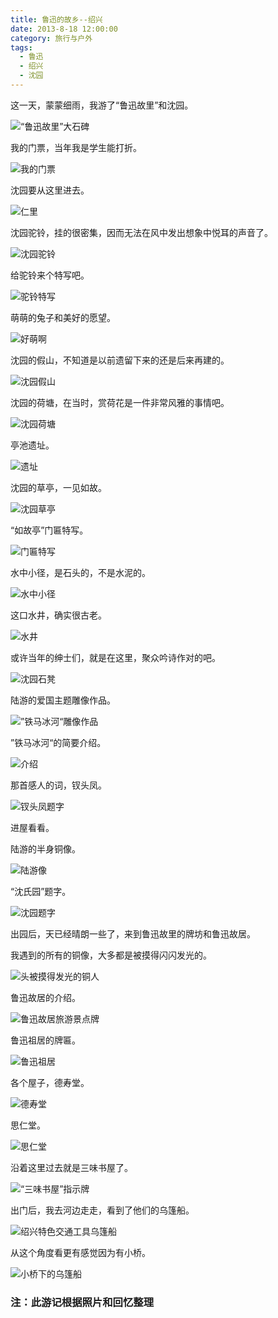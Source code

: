 ```yaml
---
title: 鲁迅的故乡--绍兴
date: 2013-8-18 12:00:00
category: 旅行与户外
tags:
  - 鲁迅
  - 绍兴
  - 沈园
---
```


这一天，蒙蒙细雨，我游了“鲁迅故里”和沈园。

![“鲁迅故里”大石碑](鲁迅的故乡--绍兴/1.jpg)

<!--more-->

我的门票，当年我是学生能打折。

![我的门票](鲁迅的故乡--绍兴/13.jpg)

沈园要从这里进去。

![仁里](鲁迅的故乡--绍兴/11.jpg)


沈园驼铃，挂的很密集，因而无法在风中发出想象中悦耳的声音了。

![沈园驼铃](鲁迅的故乡--绍兴/14.jpg)

给驼铃来个特写吧。

![驼铃特写](鲁迅的故乡--绍兴/24.jpg)

萌萌的兔子和美好的愿望。

![好萌啊](鲁迅的故乡--绍兴/25.jpg)

沈园的假山，不知道是以前遗留下来的还是后来再建的。

![沈园假山](鲁迅的故乡--绍兴/15.jpg)

沈园的荷塘，在当时，赏荷花是一件非常风雅的事情吧。

![沈园荷塘](鲁迅的故乡--绍兴/16.jpg)

亭池遗址。

![遗址](鲁迅的故乡--绍兴/28.jpg)

沈园的草亭，一见如故。

![沈园草亭](鲁迅的故乡--绍兴/17.jpg)

“如故亭”门匾特写。

![门匾特写](鲁迅的故乡--绍兴/18.jpg)

水中小径，是石头的，不是水泥的。

![水中小径](鲁迅的故乡--绍兴/26.jpg)

这口水井，确实很古老。

![水井](鲁迅的故乡--绍兴/29.jpg)

或许当年的绅士们，就是在这里，聚众吟诗作对的吧。

![沈园石凳](鲁迅的故乡--绍兴/19.jpg)

陆游的爱国主题雕像作品。

![”铁马冰河“雕像作品](鲁迅的故乡--绍兴/20.jpg)

”铁马冰河“的简要介绍。

![介绍](鲁迅的故乡--绍兴/21.jpg)

那首感人的词，钗头凤。

![钗头凤题字](鲁迅的故乡--绍兴/27.jpg)


进屋看看。

陆游的半身铜像。

![陆游像](鲁迅的故乡--绍兴/22.jpg)

“沈氏园”题字。

![沈园题字](鲁迅的故乡--绍兴/23.jpg)


出园后，天已经晴朗一些了，来到鲁迅故里的牌坊和鲁迅故居。

我遇到的所有的铜像，大多都是被摸得闪闪发光的。

![头被摸得发光的铜人](鲁迅的故乡--绍兴/2.jpg)

鲁迅故居的介绍。

![鲁迅故居旅游景点牌](鲁迅的故乡--绍兴/12.jpg)

鲁迅祖居的牌匾。

![鲁迅祖居](鲁迅的故乡--绍兴/3.jpg)

各个屋子，德寿堂。

![德寿堂](鲁迅的故乡--绍兴/4.jpg)

思仁堂。

![思仁堂](鲁迅的故乡--绍兴/7.jpg)

沿着这里过去就是三味书屋了。

![“三味书屋”指示牌](鲁迅的故乡--绍兴/8.jpg)

出门后，我去河边走走，看到了他们的乌篷船。

![绍兴特色交通工具乌篷船](鲁迅的故乡--绍兴/9.jpg)

从这个角度看更有感觉因为有小桥。

![小桥下的乌篷船](鲁迅的故乡--绍兴/10.jpg)


### 注：此游记根据照片和回忆整理
